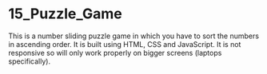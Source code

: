# 15_Puzzle_Game
This is a number sliding puzzle game in which you have to sort the numbers in ascending order.
It is built using HTML, CSS and JavaScript.
It is not responsive so will only work properly on bigger screens (laptops specifically).

